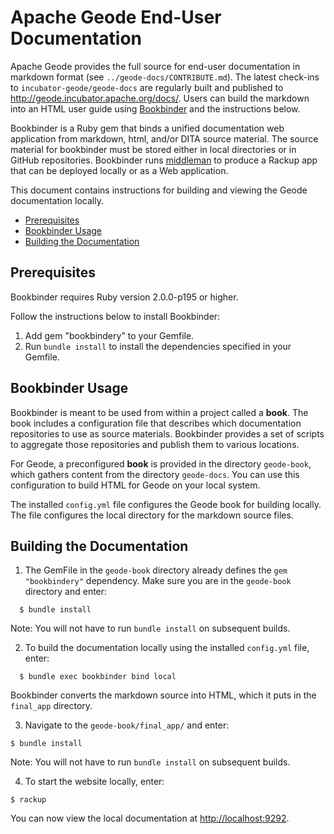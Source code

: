# Apache Geode End-User Documentation

Apache Geode provides the full source for end-user documentation in markdown format (see `../geode-docs/CONTRIBUTE.md`). The latest check-ins to `incubator-geode/geode-docs` are regularly built and published to http://geode.incubator.apache.org/docs/. Users can build the markdown into an HTML user guide using [Bookbinder](https://github.com/pivotal-cf/bookbinder) and the instructions below.

Bookbinder is a Ruby gem that binds  a unified documentation web application from markdown, html, and/or DITA source material. The source material for bookbinder must be stored either in local directories or in GitHub repositories. Bookbinder runs [middleman](http://middlemanapp.com/) to produce a Rackup app that can be deployed locally or as a Web application.

This document contains instructions for building and viewing the Geode documentation locally.

- [Prerequisites](#prerequisites)
- [Bookbinder Usage](#bookbinder-usage)
- [Building the Documentation](#building-the-documentation)

## Prerequisites

Bookbinder requires Ruby version 2.0.0-p195 or higher.

Follow the instructions below to install Bookbinder:

1. Add gem "bookbindery" to your Gemfile.
2. Run `bundle install` to install the dependencies specified in your Gemfile.

## Bookbinder Usage

Bookbinder is meant to be used from within a project called a **book**. The book includes a configuration file that describes which documentation repositories to use as source materials. Bookbinder provides a set of scripts to aggregate those repositories and publish them to various locations.

For Geode, a preconfigured **book** is provided in the directory `geode-book`, which gathers content from the directory `geode-docs`. You can use this configuration to build HTML for Geode on your local system.

The installed `config.yml` file configures the Geode book for building locally. The file configures the local directory for the markdown source files.

## Building the Documentation

1. The GemFile in the `geode-book` directory already defines the `gem "bookbindery"` dependency. Make sure you are in the `geode-book` directory and enter:

```
  $ bundle install
```

   Note: You will not have to run `bundle install` on subsequent builds.

2. To build the documentation locally using the installed `config.yml` file, enter:

```
  $ bundle exec bookbinder bind local
```
   Bookbinder converts the markdown source into HTML, which it puts in the `final_app` directory.

3. Navigate to the `geode-book/final_app/` and enter:

  ```
  $ bundle install
  ```
   Note: You will not have to run `bundle install` on subsequent builds.

4. To start the website locally, enter:

  ```
  $ rackup
  ```

   You can now view the local documentation at <http://localhost:9292>. 
